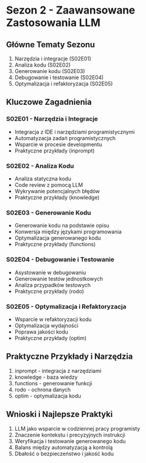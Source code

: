 # Sezon 2 - Zaawansowane Zastosowania LLM

## Główne Tematy Sezonu
1. Narzędzia i integracje (S02E01)
2. Analiza kodu (S02E02)
3. Generowanie kodu (S02E03)
4. Debugowanie i testowanie (S02E04)
5. Optymalizacja i refaktoryzacja (S02E05)

## Kluczowe Zagadnienia

### S02E01 - Narzędzia i Integracje
- Integracja z IDE i narzędziami programistycznymi
- Automatyzacja zadań programistycznych
- Wsparcie w procesie developmentu
- Praktyczne przykłady (inprompt)

### S02E02 - Analiza Kodu
- Analiza statyczna kodu
- Code review z pomocą LLM
- Wykrywanie potencjalnych błędów
- Praktyczne przykłady (knowledge)

### S02E03 - Generowanie Kodu
- Generowanie kodu na podstawie opisu
- Konwersja między językami programowania
- Optymalizacja generowanego kodu
- Praktyczne przykłady (functions)

### S02E04 - Debugowanie i Testowanie
- Asystowanie w debugowaniu
- Generowanie testów jednostkowych
- Analiza przypadków testowych
- Praktyczne przykłady (rodo)

### S02E05 - Optymalizacja i Refaktoryzacja
- Wsparcie w refaktoryzacji kodu
- Optymalizacja wydajności
- Poprawa jakości kodu
- Praktyczne przykłady (optim)

## Praktyczne Przykłady i Narzędzia
1. inprompt - integracja z narzędziami
2. knowledge - baza wiedzy
3. functions - generowanie funkcji
4. rodo - ochrona danych
5. optim - optymalizacja kodu

## Wnioski i Najlepsze Praktyki
1. LLM jako wsparcie w codziennej pracy programisty
2. Znaczenie kontekstu i precyzyjnych instrukcji
3. Weryfikacja i testowanie generowanego kodu
4. Balans między automatyzacją a kontrolą
5. Dbałość o bezpieczeństwo i jakość kodu 